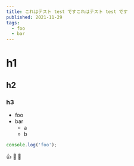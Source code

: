 ```yaml
---
title: これはテスト test ですこれはテスト test です
published: 2021-11-29
tags:
  - foo
  - bar
---
```


# h1

## h2

### h3

- foo
- bar
  - a
  - b

```typescript
console.log('foo');
```

👍
📝
🤒
